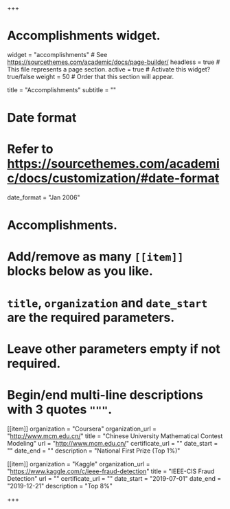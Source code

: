 +++
# Accomplishments widget.
widget = "accomplishments"  # See https://sourcethemes.com/academic/docs/page-builder/
headless = true  # This file represents a page section.
active = true  # Activate this widget? true/false
weight = 50  # Order that this section will appear.

title = "Accomplish&shy;ments"
subtitle = ""

# Date format
#   Refer to https://sourcethemes.com/academic/docs/customization/#date-format
date_format = "Jan 2006"

# Accomplishments.
#   Add/remove as many `[[item]]` blocks below as you like.
#   `title`, `organization` and `date_start` are the required parameters.
#   Leave other parameters empty if not required.
#   Begin/end multi-line descriptions with 3 quotes `"""`.

[[item]]
  organization = "Coursera"
  organization_url = "http://www.mcm.edu.cn/"
  title = "Chinese University Mathematical Contest Modeling"
  url = "http://www.mcm.edu.cn/"
  certificate_url = ""
  date_start = ""
  date_end = ""
  description = "National First Prize (Top 1%)"

[[item]]
  organization = "Kaggle"
  organization_url = "https://www.kaggle.com/c/ieee-fraud-detection"
  title = "IEEE-CIS Fraud Detection"
  url = ""
  certificate_url = ""
  date_start = "2019-07-01"
  date_end = "2019-12-21"
  description = "Top 8%"

+++
